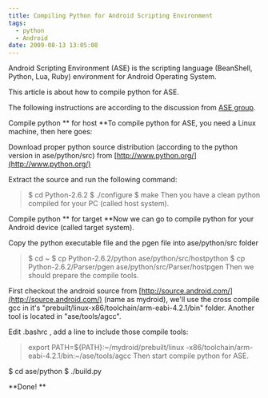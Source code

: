 ```yaml
---
title: Compiling Python for Android Scripting Environment
tags:
  - python
  - Android
date: 2009-08-13 13:05:08
---
```


Android Scripting Environment (ASE) is the scripting language (BeanShell, Python, Lua, Ruby) environment for Android Operating System.

This article is about how to compile python for ASE.

The following instructions are according to the discussion from [ASE group](http://groups.google.com/group/android-scripting/browse_thread/thread/6a2fcc058fc7a5b1).

Compile python ** for host
**To compile python for ASE, you need a Linux machine, then here goes:

Download proper python source distribution (according to the python version in ase/python/src) from [http://www.python.org/](http://www.python.org/)

Extract the source and run the following command:

> $ cd Python-2.6.2
> $ ./configure
> $ make
Then you have a clean python compiled for your PC (called host system).

Compile python ** for target
**Now we can go to compile python for your Android device (called target system).

Copy the python executable file and the pgen file into ase/python/src folder

> $ cd ~
> $ cp Python-2.6.2/python ase/python/src/hostpython
> $ cp Python-2.6.2/Parser/pgen ase/python/src/Parser/hostpgen
Then we should prepare the compile tools.

First checkout the android source from [http://source.android.com/](http://source.android.com/) (name as mydroid), we'll use the cross compile gcc in it's "prebuilt/linux-x86/toolchain/arm-eabi-4.2.1/bin" folder. Another tool is located in "ase/tools/agcc".

Edit .bashrc , add a line to include those compile tools:
> export PATH=${PATH}:~/mydroid/prebuilt/linux
> -x86/toolchain/arm-eabi-4.2.1/bin:~/ase/tools/agcc
Then start compile python for ASE.

$ cd ase/python
$ ./build.py

**Done!
**
